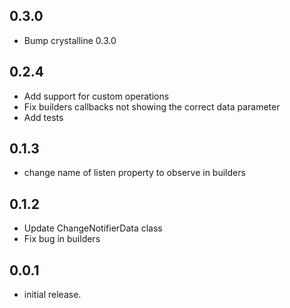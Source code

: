 ## 0.3.0

- Bump crystalline 0.3.0

## 0.2.4

- Add support for custom operations
- Fix builders callbacks not showing the correct data parameter
- Add tests

## 0.1.3

- change name of listen property to observe in builders

## 0.1.2

- Update ChangeNotifierData class
- Fix bug in builders

## 0.0.1

- initial release.

